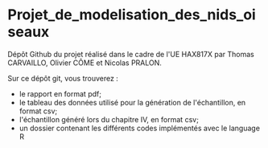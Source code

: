 # Projet_de_modelisation_des_nids_oiseaux
Dépôt Github du projet réalisé dans le cadre de l'UE HAX817X par Thomas CARVAILLO, Olivier CÔME et Nicolas PRALON.

Sur ce dépôt git, vous trouverez :
* le rapport en format pdf;
* le tableau des données utilisé pour la génération de l'échantillon, en format csv;
* l'échantillon généré lors du chapitre IV, en format csv;
* un dossier contenant les différents codes implémentés avec le language R
